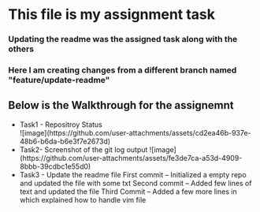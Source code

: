 <h1> This file is my assignment task </h1>
<h3> Updating the readme was the assigned task along with the others</h3>

<h3>Here I am creating changes from a different branch named "feature/update-readme"</h3>

<h2>Below is the Walkthrough for the assignemnt</h2>

<ul>
<li>Task1 - Repositroy Status</li>
![image](https://github.com/user-attachments/assets/cd2ea46b-937e-48b6-b6da-b6e3f7e2673d)

<li>Task2- Screenshot of the git log output
![image](https://github.com/user-attachments/assets/fe3de7ca-a53d-4909-8bbb-39cdbc1e55d0) </li>


<li>Task3 - Update the readme file
First commit – Initialized a empty repo and updated the file with some txt
Second commit – Added few lines of text and updated the file
Third Commit – Added a few more lines in which explained how to handle vim file</li>

